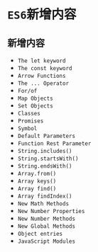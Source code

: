 # `ES6`新增内容

## 新增内容

- `The let keyword`
- `The const keyword`
- `Arrow Functions`
- `The ... Operator`
- `For/of`
- `Map Objects`
- `Set Objects`
- `Classes`
- `Promises`
- `Symbol`
- `Default Parameters`
- `Function Rest Parameter`
- `String.includes()`
- `String.startsWith()`
- `String.endsWith()`
- `Array.from()`
- `Array keys()`
- `Array find()`
- `Array findIndex()`
- `New Math Methods`
- `New Number Properties`
- `New Number Methods`
- `New Global Methods`
- `Object entries`
- `JavaScript Modules`